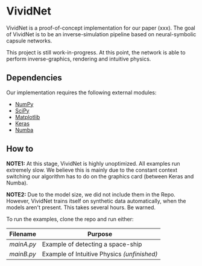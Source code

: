 # VividNet

VividNet is a proof-of-concept implementation for our paper (xxx). The goal of VividNet is to be an inverse-simulation pipeline based on neural-symbolic capsule networks. 

This project is still work-in-progress. At this point, the network is able to perform inverse-graphics, rendering and intuitive physics.

## Dependencies

Our implementation requires the following external modules:
  - [NumPy](https://www.numpy.org/)
  - [SciPy](https://www.scipy.org/)
  - [Matplotlib](https://matplotlib.org/)
  - [Keras](https://keras.io/)
  - [Numba](https://numba.pydata.org/)

## How to

**NOTE1:** At this stage, VividNet is highly unoptimized. All examples run extremely slow. We believe this is mainly due to the constant context switching our algorithm has to do on the graphics card (between Keras and Numba).

**NOTE2:** Due to the model size, we did not include them in the Repo. However, VividNet trains itself on synthetic data automatically, when the models aren't present. This takes several hours. Be warned.

To run the examples, clone the repo and run either:

| Filename | Purpose |
| ------ | ------ |
| *mainA.py* | Example of detecting a space-ship |
| *mainB.py* | Example of Intuitive Physics *(unfinished)*|

